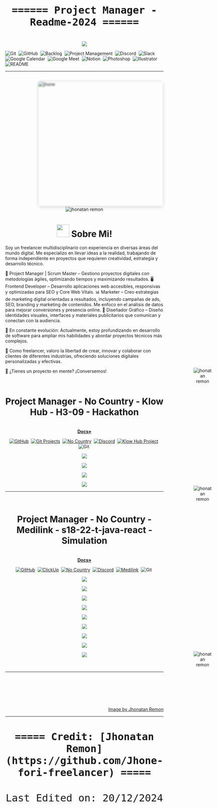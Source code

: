 <div align="center" style="font-family: 'Fira Code', monospace; font-size: 2rem;">
    <h4>====== Project Manager  -Readme-2024 ======</h4>
</div>
<p align = center ><img src="https://github.com/Jhone-fori-freelancer/Jhone-fori-freelancer/blob/383f36b0e5494ce26c0fa6049c144c15c4db4d32/img/cover-2024-dic.png"> </p>

![Git](https://img.shields.io/badge/-Git-F05033?style=flat&logo=git&logoColor=white)&nbsp;
![GitHub](https://img.shields.io/badge/-GitHub-181717?style=flat&logo=github&logoColor=white)&nbsp;
![Backlog](https://img.shields.io/badge/-Backlog-009944?style=flat&logo=backlog&logoColor=white)&nbsp;
![Project Management](https://img.shields.io/badge/-Project%20Management-007bff?style=flat&logo=trello&logoColor=white)&nbsp;
![Discord](https://img.shields.io/badge/-Discord-5865F2?style=flat&logo=discord&logoColor=white)&nbsp;
![Slack](https://img.shields.io/badge/-Slack-4A154B?style=flat&logo=slack&logoColor=white)&nbsp;
![Google Calendar](https://img.shields.io/badge/-Google%20Calendar-4285F4?style=flat&logo=googlecalendar&logoColor=white)&nbsp;
![Google Meet](https://img.shields.io/badge/-Google%20Meet-00897B?style=flat&logo=googlemeet&logoColor=white)&nbsp;
![Notion](https://img.shields.io/badge/-Notion-000000?style=flat&logo=notion&logoColor=white)&nbsp;
![Photoshop](https://img.shields.io/badge/-Photoshop-31A8FF?style=flat&logo=adobephotoshop&logoColor=white)&nbsp;
![Illustrator](https://img.shields.io/badge/-Illustrator-FF9A00?style=flat&logo=adobeillustrator&logoColor=white)&nbsp;
![README](https://img.shields.io/badge/-README-000000?style=flat&logo=readthedocs&logoColor=white)&nbsp;

---

<!--<div>

<img align="right" width="400" alt="jhone" src="https://media.licdn.com/dms/image/v2/D4D22AQErpvijeB8B1g/feedshare-shrink_1280/B4DZPmxuVfGUAk-/0/1734743618573?e=1737590400&v=beta&t=uuENDjQjrQDw8ClmAakczjtGj9s6WnY3vDIqaptYRf4"/>

<div align="center">
  <br />
   <img src="https://img.shields.io/badge/%20Multidisciplinario-%20Freelancer-5865F2?style=flat&logo" alt="jhonatan remon" style="margin-left: 200px;"/>

</div> -->
<div>
  <img align="right" width="400" alt="jhone" 
  src="https://media.licdn.com/dms/image/v2/D4D22AQErpvijeB8B1g/feedshare-shrink_1280/B4DZPmxuVfGUAk-/0/1734743618573?e=1737590400&v=beta&t=uuENDjQjrQDw8ClmAakczjtGj9s6WnY3vDIqaptYRf4" 
  style="
  border-radius: 10px; 
  box-shadow: 0 4px 8px rgba(0, 0, 0, 0.1);
  filter: blur(2px); 
  transition: filter 0.3s ease-in-out, border 0.3s ease-in-out;" 
  onmouseover="this.style.filter='blur(0)'; this.style.border='4px solid #5865F2'" 
  onmouseout="this.style.filter='blur(2px)'; this.style.border='none'"/>

  <div align="center" style="margin-top: 30px;">
    <img src="https://img.shields.io/badge/Multidisciplinario-Freelancer-5865F2?style=flat&logo=freelancer&logoColor=white" alt="jhonatan remon" />
  </div>
</div>




<h1 align="center">
  <img src="https://emojis.slackmojis.com/emojis/images/1531849430/4246/blob-sunglasses.gif?1531849430" width="40"/>  
  Sobre Mi!  
</h1>
  
Soy un freelancer multidisciplinario con experiencia en diversas áreas del mundo digital. Me especializo en llevar ideas a la realidad, trabajando de forma independiente en proyectos que requieren creatividad, estrategia y desarrollo técnico.

💼 Project Manager | Scrum Master – Gestiono proyectos digitales con metodologías ágiles, optimizando tiempos y maximizando resultados.
🖥️ Frontend Developer – Desarrollo aplicaciones web accesibles, responsivas y optimizadas para SEO y Core Web Vitals.
📊 Marketer – Creo estrategias de marketing digital orientadas a resultados, incluyendo campañas de ads, SEO, branding y marketing de contenidos. Me enfoco en el análisis de datos para mejorar conversiones y presencia online.
🎨 Diseñador Gráfico – Diseño identidades visuales, interfaces y materiales publicitarios que comunican y conectan con la audiencia.

🔧 En constante evolución: Actualmente, estoy profundizando en desarrollo de software para ampliar mis habilidades y abordar proyectos técnicos más complejos.

🚀 Como freelancer, valoro la libertad de crear, innovar y colaborar con clientes de diferentes industrias, ofreciendo soluciones digitales personalizadas y efectivas.

🔗 ¿Tienes un proyecto en mente? ¡Conversemos!

<div align="center">
  <br />
   <img src="https://img.shields.io/badge/%20Jhonatan-%20Remon-5865F2?style=flat&logo" alt="jhonatan remon" style="margin-left: 600px; margin-top: -50px;"/>

</div>



<h1 align="center">Project Manager  - No Country - Klow Hub - H3-09 - Hackathon</h1>
<div align="center">
<br>

<a href="https://github.com/No-Country-simulation/h3-09-klowhub/tree/dev/server#readme">
  <strong>Docs»</strong>
</a>

[![GitHub](https://img.shields.io/badge/-GitHub-181717?style=flat&logo=github&logoColor=white)](https://github.com/Jhone-fori-freelancer)&nbsp;
[![Git Projects](https://img.shields.io/badge/-Git%20Projects-007bff?style=flat&logo=git&logoColor=white)](https://github.com/tu-usuario?tab=repositories)&nbsp;
[![No Country](https://img.shields.io/badge/No-Country-4D4DFF?style=flat&logo=nocontryb&logoColor=white&labelColor=FC16AA)](https://github.com/No-Country-simulation)&nbsp;
[![Discord](https://img.shields.io/badge/-Discord-5865F2?style=flat&logo=discord&logoColor=white)](https://discord.gg/XkQgUPuW)&nbsp;
[![Klow Hub Project](https://img.shields.io/badge/-Klow%20Hub-4D4DFF?style=flat&logo=https://raw.githubusercontent.com/Jhone-fori-freelancer/no-country/refs/heads/main/icono-nocountry.svg)](https://www.nocountry.tech)&nbsp;
![Git](https://img.shields.io/badge/-Git-F05033?style=flat&logo=git&logoColor=white)&nbsp;



</div>

<p align="center">
  <img src="https://github.com/Jhone-fori-freelancer/Jhone-fori-freelancer/blob/a2e73b7c21bf9157034be1c576b0283cae100c84/backlog-klowhub.jpg">
</p> 
    
<p align="center">
  <img src="https://github.com/Jhone-fori-freelancer/Jhone-fori-freelancer/blob/82eb84c9b6b533b4047b3423508d40ecb7a9338a/img/klowhub-img-PM/KlowHub_page_2.jpg">
</p> 


<p align="center">
  <img src="https://github.com/Jhone-fori-freelancer/Jhone-fori-freelancer/blob/a46500dcbaac90fc405b9f867255f5091380a7c5/img/klowhub-img-PM/KlowHub.jpg">
</p> 

<p align="center">
  <img src="https://github.com/Jhone-fori-freelancer/Jhone-fori-freelancer/blob/82eb84c9b6b533b4047b3423508d40ecb7a9338a/img/klowhub-img-PM/KlowHub_page_7.jpg">
</p> 









---
<div align="center">
  <br />
   <img src="https://img.shields.io/badge/%20Jhonatan-%20Remon-5865F2?style=flat&logo" alt="jhonatan remon" style="margin-left: 600px; margin-top: -50px;"/>

</div>
<h1 align="center">Project Manager  - No Country - Medilink - s18-22-t-java-react - Simulation</h1>
<div align="center">
<br>

<a href="https://github.com/No-Country-simulation/s18-22-t-java-react">
  <strong>Docs»</strong>
</a>

[![GitHub](https://img.shields.io/badge/-GitHub-181717?style=flat&logo=github&logoColor=white)](https://github.com/Jhone-fori-freelancer)&nbsp;
 [![ClickUp](https://img.shields.io/badge/-ClickUp-7B68EE?style=flat&logo=clickup&logoColor=white)](https://app.clickup.com/9011373809/v/l/t/9011373809)&nbsp;
 [![No Country](https://img.shields.io/badge/No-Country-4D4DFF?style=flat&logo=nocontryb&logoColor=white&labelColor=FC16AA)](https://github.com/No-Country-simulation)&nbsp;
[![Discord](https://img.shields.io/badge/-Discord-5865F2?style=flat&logo=discord&logoColor=white)](https://discord.gg/tu-enlace-personalizado)&nbsp;
[![Medilink](https://img.shields.io/badge/-Medilink%20-0047AB?style=flat&logoColor=white)](https://github.com/No-Country-simulation/s18-22-t-java-react)&nbsp;
![Git](https://img.shields.io/badge/-Git-F05033?style=flat&logo=git&logoColor=white)&nbsp;
  




</div>


    
<p align="center">
  <img src="https://github.com/Jhone-fori-freelancer/Jhone-fori-freelancer/blob/8300a7838f2471cf65c1a640ef17929565bea281/img/img-clickup-readme-PROJECT-MANAGER/IMG-CLICKUP-BACKEND-.png">
</p> 


<p align="center">
  <img src="https://github.com/Jhone-fori-freelancer/Jhone-fori-freelancer/blob/8300a7838f2471cf65c1a640ef17929565bea281/img/img-clickup-readme-PROJECT-MANAGER/medilink-frontend-clickup.png">
</p> 

<p align="center">
  <img src="https://github.com/Jhone-fori-freelancer/Jhone-fori-freelancer/blob/8300a7838f2471cf65c1a640ef17929565bea281/img/img-clickup-readme-PROJECT-MANAGER/IMG-CLICKUP-UX-UI.png">
</p> 

<p align="center">
<img src="https://github.com/Jhone-fori-freelancer/Jhone-fori-freelancer/blob/8300a7838f2471cf65c1a640ef17929565bea281/img/img-clickup-readme-PROJECT-MANAGER/IMG-CLICKUP-QA.png">
</p> 

<p align="center">
<img src="https://github.com/Jhone-fori-freelancer/Jhone-fori-freelancer/blob/8300a7838f2471cf65c1a640ef17929565bea281/img/img-medilink-project-manager/Medilink%20presentaci%C3%B3n_page_2.jpg">
</p>

<p align="center">
<img src="https://github.com/Jhone-fori-freelancer/Jhone-fori-freelancer/blob/8300a7838f2471cf65c1a640ef17929565bea281/img/img-medilink-project-manager/Medilink%20presentaci%C3%B3n.jpg">
</p>

<p align="center">
<img src="https://github.com/Jhone-fori-freelancer/Jhone-fori-freelancer/blob/8300a7838f2471cf65c1a640ef17929565bea281/img/img-medilink-project-manager/Medilink%20presentaci%C3%B3n_page_6.jpg">
</p>

<p align="center">
<img src="https://github.com/Jhone-fori-freelancer/Jhone-fori-freelancer/blob/8300a7838f2471cf65c1a640ef17929565bea281/img/img-medilink-project-manager/Medilink%20presentaci%C3%B3n_page_7.jpg">
</p>

<p align="center">
<img src="https://github.com/Jhone-fori-freelancer/Jhone-fori-freelancer/blob/8300a7838f2471cf65c1a640ef17929565bea281/img/img-medilink-project-manager/Medilink%20presentaci%C3%B3n_page_9.jpg">
</p>


<div align="center">
  <br />
   <img src="https://img.shields.io/badge/%20Jhonatan-%20Remon-5865F2?style=flat&logo" alt="jhonatan remon" style="margin-left: 600px; margin-top: -50px;"/>

</div>



---

  

  
  
  

  
  </br></br>
  
  
  
  
  
  
  
  </br></br>
  
<div align="right">
<a href="https://www.linkedin.com/posts/jhonatanremon_el-equilibrio-entre-el-mundo-digital-y-la-activity-7276037259622043648-OSIX?utm_source=share&utm_medium=member_desktop">Image by Jhonatan Remon</a>
  </div>
  </div>

------

<div align="center" style="font-family: 'Fira Code', monospace; font-size: 2rem;">
    <h4>===== Credit: [Jhonatan Remon](https://github.com/Jhone-fori-freelancer) =====</h4>
    Last Edited on: 20/12/2024
</div>
